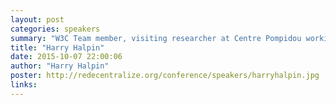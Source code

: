 ```yaml
---
layout: post
categories: speakers
summary: "W3C Team member, visiting researcher at Centre Pompidou working on Philosophy of the Web, and all-around radical open web advocate."
title: "Harry Halpin"
date: 2015-10-07 22:00:06
author: "Harry Halpin"
poster: http://redecentralize.org/conference/speakers/harryhalpin.jpg
links:
---
```

